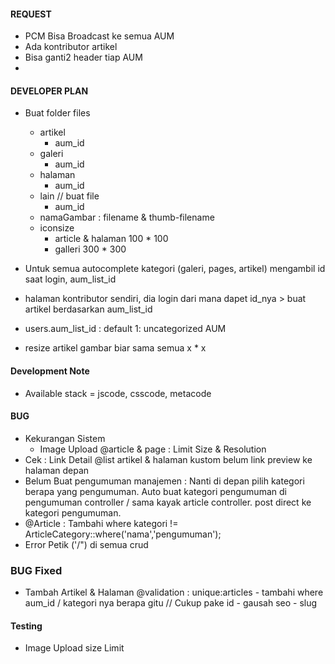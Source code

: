 #### REQUEST
- PCM Bisa Broadcast ke semua AUM
- Ada kontributor artikel
- Bisa ganti2 header tiap AUM
- 

#### DEVELOPER PLAN
- Buat folder files
	- artikel
		- aum_id
	- galeri
		- aum_id
	- halaman
		- aum_id
	- lain // buat file
		- aum_id
	- namaGambar : filename & thumb-filename
	- iconsize
		- article & halaman 100 * 100
		- galleri 300 * 300

- Untuk semua autocomplete kategori (galeri, pages, artikel) mengambil id saat login, aum_list_id
- halaman kontributor sendiri, dia login dari mana dapet id_nya > buat artikel berdasarkan aum_list_id
- users.aum_list_id : default 1: uncategorized AUM
- resize artikel gambar biar sama semua x * x

#### Development Note
- Available stack = jscode, csscode, metacode

#### BUG
- Kekurangan Sistem
	- Image Upload @article & page : Limit Size & Resolution
- Cek :
	Link Detail @list artikel & halaman kustom belum link preview ke halaman depan
-  Belum Buat pengumuman manajemen : Nanti di depan pilih kategori berapa yang pengumuman. Auto buat kategori pengumuman di pengumuman controller  / sama kayak article controller. post direct ke kategori pengumuman.
- @Article : Tambahi where kategori != ArticleCategory::where('nama','pengumuman');
- Error Petik ('/") di semua crud

### BUG Fixed
- Tambah Artikel & Halaman
	@validation : unique:articles - tambahi where aum_id / kategori nya berapa gitu // Cukup pake id - gausah seo - slug

#### Testing
- Image Upload size Limit